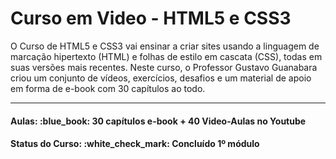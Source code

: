 # <h1>Curso em Video - HTML5 e CSS3</h1>

<p>
O Curso de HTML5 e CSS3 vai ensinar a criar sites usando a linguagem de marcação hipertexto (HTML) e  folhas de estilo em cascata (CSS),
todas em suas versões mais recentes. Neste curso, o Professor Gustavo Guanabara criou um conjunto de vídeos, exercícios, desafios e um material 
de apoio em forma de e-book com 30 capítulos ao todo. 
</p>

<hr>

<h4><b>Aulas:</b> :blue_book: 30 capítulos e-book + 40 Video-Aulas no Youtube</h4>
<h4><b>Status do Curso:</b> :white_check_mark: Concluído 1º módulo
